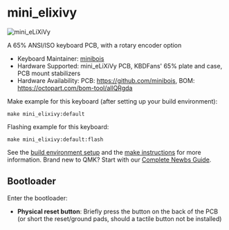 # mini_elixivy

![mini_eLiXiVy](https://imgur.com/0lmOFcF.jpg)

A 65% ANSI/ISO keyboard PCB, with a rotary encoder option

* Keyboard Maintainer: [minibois](https://github.com/minibois)
* Hardware Supported: mini_eLiXiVy PCB, KBDFans' 65% plate and case, PCB mount stabilizers
* Hardware Availability: PCB: https://github.com/minibois, BOM: https://octopart.com/bom-tool/allQRgda

Make example for this keyboard (after setting up your build environment):

    make mini_elixivy:default

Flashing example for this keyboard:

    make mini_elixivy:default:flash

See the [build environment setup](https://docs.qmk.fm/#/getting_started_build_tools) and the [make instructions](https://docs.qmk.fm/#/getting_started_make_guide) for more information. Brand new to QMK? Start with our [Complete Newbs Guide](https://docs.qmk.fm/#/newbs).

## Bootloader

Enter the bootloader:
* **Physical reset button**: Briefly press the button on the back of the PCB (or short the reset/ground pads, should a tactile button not be installed)